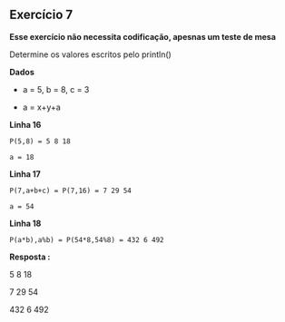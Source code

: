 ## Exercício 7

**Esse exercício não necessita codificação, apesnas um teste de mesa**


Determine os valores escritos pelo println()

**Dados**

* a = 5, b = 8, c = 3

* a = x+y+a

**Linha 16**

`P(5,8) = 5 8 18`

`a = 18`

**Linha 17**

`P(7,a+b+c) = P(7,16) = 7 29 54`

`a = 54`

**Linha 18**

`P(a*b),a%b) = P(54*8,54%8) = 432 6 492`

**Resposta :**

5 8 18

7 29 54

432 6 492
